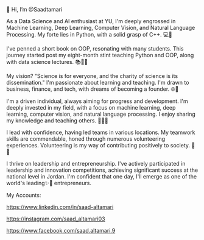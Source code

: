 👋 Hi, I’m @Saadtamari

As a Data Science and AI enthusiast at YU, I'm deeply engrossed in Machine Learning, Deep Learning, Computer Vision, and Natural Language Processing. My forte lies in Python, with a solid grasp of C++. 💻🧠

I've penned a short book on OOP, resonating with many students. This journey started post my eight-month stint teaching Python and OOP, along with data science lectures. 📚👨‍🏫

My vision? "Science is for everyone, and the charity of science is its dissemination." I'm passionate about learning and teaching. I'm drawn to business, finance, and tech, with dreams of becoming a founder. 🌐💼

I'm a driven individual, always aiming for progress and development. I'm deeply invested in my field, with a focus on machine learning, deep learning, computer vision, and natural language processing. I enjoy sharing my knowledge and teaching others. 🎯👩‍🏫

I lead with confidence, having led teams in various locations. My teamwork skills are commendable, honed through numerous volunteering experiences. Volunteering is my way of contributing positively to society. 🌱🤝

I thrive on leadership and entrepreneurship. I've actively participated in leadership and innovation competitions, achieving significant success at the national level in Jordan. I'm confident that one day, I'll emerge as one of the world's leading✨️🚀 entrepreneurs. 

My Accounts:

https://www.linkedin.com/in/saad-altamari

https://instagram.com/saad_altamari03

https://www.facebook.com/saad.altamari.9

<!---
Saadtamari/Saadtamari is a ✨ special ✨ repository because its `README.md` (this file) appears on your GitHub profile.
You can click the Preview link to take a look at your changes.
--->
